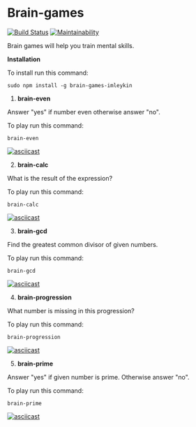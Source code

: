 # Brain-games

[![Build Status](https://travis-ci.org/imleykin/brain-games.svg?branch=master)](https://travis-ci.org/imleykin/brain-games) [![Maintainability](https://api.codeclimate.com/v1/badges/c7ffb4bcb1d80ff2d392/maintainability)](https://codeclimate.com/github/imleykin/project-lvl1-s364/maintainability)

Brain games will help you train mental skills.

**Installation**

To install run this command:

```
sudo npm install -g brain-games-imleykin
```

1. **brain-even**

Answer "yes" if number even otherwise answer "no".

To play run this command:

```
brain-even
```

[![asciicast](https://asciinema.org/a/276551.svg)](https://asciinema.org/a/276551)

2. **brain-calc**

What is the result of the expression?

To play run this command:

```
brain-calc
```

[![asciicast](https://asciinema.org/a/r6pC1TmAmirCoyG7IKfJtG3a1.svg)](https://asciinema.org/a/r6pC1TmAmirCoyG7IKfJtG3a1)

3. **brain-gcd**

Find the greatest common divisor of given numbers.

To play run this command:

```
brain-gcd
```

[![asciicast](https://asciinema.org/a/a0zyALFvyukEYtF5lDGzH3tio.svg)](https://asciinema.org/a/a0zyALFvyukEYtF5lDGzH3tio)

4. **brain-progression**

What number is missing in this progression?

To play run this command:

```
brain-progression
```

[![asciicast](https://asciinema.org/a/WQAz5E0d1zSeBZkjYdVClia50.svg)](https://asciinema.org/a/WQAz5E0d1zSeBZkjYdVClia50)

5. **brain-prime**

Answer "yes" if given number is prime. Otherwise answer "no".

To play run this command:

```
brain-prime
```

[![asciicast](https://asciinema.org/a/p5Dg7cSOjY7Fxh1kYvp6Td9Nw.svg)](https://asciinema.org/a/p5Dg7cSOjY7Fxh1kYvp6Td9Nw)
